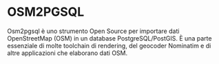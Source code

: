 # OSM2PGSQL

Osm2pgsql è uno strumento Open Source per importare dati OpenStreetMap (OSM) in un database PostgreSQL/PostGIS. È una parte essenziale di molte toolchain di rendering, del geocoder Nominatim e di altre applicazioni che elaborano dati OSM.